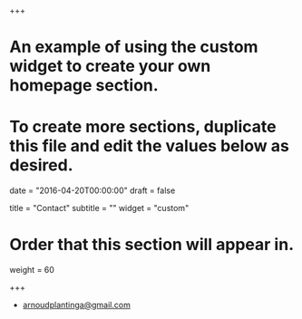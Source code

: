 +++
# An example of using the custom widget to create your own homepage section.
# To create more sections, duplicate this file and edit the values below as desired.

date = "2016-04-20T00:00:00"
draft = false

title = "Contact"
subtitle = ""
widget = "custom"

# Order that this section will appear in.
weight = 60

+++

<div class="col-xs-12 col-md-8">
    <ul class="fa-ul" itemscope="">
      <li>
        <i class="fa-li fa fa-envelope fa-2x" aria-hidden="true"></i>
        <span id="person-email" itemprop="email"><a href="mailto:arnoudplantinga@gmail.com">arnoudplantinga@gmail.com</a></span>
      </li>
      <!-- <li> -->
      <!--   <i class="fa-li fa fa-phone fa-2x" aria-hidden="true"></i> -->
      <!--   <span id="person-telephone" itemprop="telephone"><a href="tel:013 466 3516">013 466 3516</a></span> -->
      <!-- </li> -->
    </ul>
  </div>
